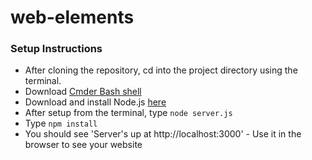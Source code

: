 # web-elements

### Setup Instructions

- After cloning the repository, cd into the project directory using the terminal.
- Download [Cmder Bash shell](http://cmder.net/)
- Download and install Node.js [here](https://nodejs.org/en/)
- After setup from the terminal, type `node server.js`
- Type `npm install`
- You should see 'Server's up at http://localhost:3000' - Use it in the browser to see your website
